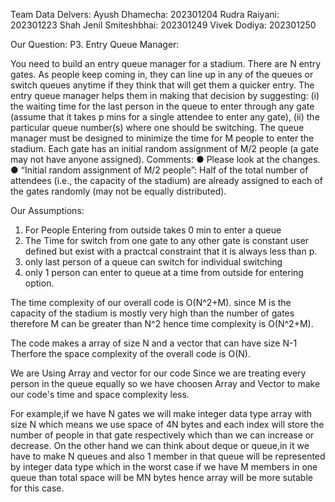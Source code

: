 Team Data Delvers:
Ayush Dhamecha: 202301204
Rudra Raiyani: 202301223
Shah Jenil Smiteshbhai: 202301249
Vivek Dodiya: 202301250

Our Question:
P3. Entry Queue Manager:

You need to build an entry queue manager for a stadium. There are N entry gates.
As people keep coming in, they can line up in any of the queues or switch queues
anytime if they think that will get them a quicker entry. The entry queue manager
helps them in making that decision by suggesting:
(i) the waiting time for the last person in the queue to enter through any gate
(assume that it takes p mins for a single attendee to enter any gate),
(ii) the particular queue number(s) where one should be switching.
The queue manager must be designed to minimize the time for M people to enter
the stadium. Each gate has an initial random assignment of M/2 people (a gate
may not have anyone assigned).
Comments:
● Please look at the changes.
● “Initial random assignment of M/2 people”: Half of the total number of
attendees (i.e., the capacity of the stadium) are already assigned to each
of the gates randomly (may not be equally distributed).




Our Assumptions:
1. For People Entering from outside takes 0 min to enter a queue
2. The Time for switch from one gate to any other gate is constant user defined but exist with a practcal constraint that it is always less than p.
3. only last person of a queue can switch for individual switching
4. only 1 person can enter to queue at a time from outside for entering option.


The time complexity of our overall code is O(N^2+M).
since M is the capacity of the stadium is mostly very high than the number of gates therefore M can be greater than N^2 hence time complexity is O(N^2+M).


The code makes a array of size N and a vector that can have size N-1 
Therfore the space complexity of the overall code is O(N).


We are Using Array and vector for our code Since we are treating every person in the queue equally so we have choosen Array and Vector to make our code's time and space complexity less.


For example,if we have N gates we will make integer data type array with size N which means we use space of 4N bytes and each index will store the number of people in that gate respectively which than we can increase or decrease.
On the other hand we can think about deque or queue,in it we have to make N queues and also 1 member in that queue will be represented by integer data type which in the worst case if we have M members in one queue than total space will be MN bytes hence array will be more sutable for this case.